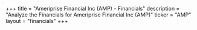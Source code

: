 +++
title = "Ameriprise Financial Inc (AMP) - Financials"
description = "Analyze the Financials for Ameriprise Financial Inc (AMP)"
ticker = "AMP"
layout = "financials"
+++

